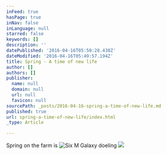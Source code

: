 ```yaml
---
inFeed: true
hasPage: true
inNav: false
inLanguage: null
starred: false
keywords: []
description: ''
datePublished: '2016-04-16T05:50:28.438Z'
dateModified: '2016-04-16T05:49:57.194Z'
title: Spring - A time of new life
author: []
authors: []
publisher:
  name: null
  domain: null
  url: null
  favicon: null
sourcePath: _posts/2016-04-16-spring-a-time-of-new-life.md
published: true
url: spring-a-time-of-new-life/index.html
_type: Article

---
```

Spring on the farm is
![Six M Galaxy doeling](https://the-grid-user-content.s3-us-west-2.amazonaws.com/a7348ea0-fb26-4d8c-bad1-b604161ba97d.jpg)
![](https://the-grid-user-content.s3-us-west-2.amazonaws.com/9a84e1d6-b4f7-4a2f-a7bb-bed1aac0bd5e.jpg)